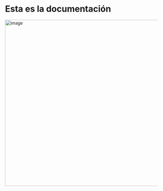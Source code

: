 # Esta es la documentación #

<img width="800" height="547" alt="image" src="https://github.com/user-attachments/assets/ae89401d-3888-45ed-993b-639c172839a2" />
